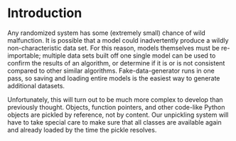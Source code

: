 # Introduction #

Any randomized system has some (extremely small) chance of wild malfunction. It is possible that a model could inadvertently produce a wildly non-characteristic data set. For this reason, models themselves must be re-importable; multiple data sets built off one single model can be used to confirm the results of an algorithm, or determine if it is or is not consistent compared to other similar algorithms. Fake-data-generator runs in one pass, so saving and loading entire models is the easiest way to generate additional datasets.

Unfortunately, this will turn out to be much more complex to develop than previously thought. Objects, function pointers, and other code-like Python objects are pickled by reference, not by content. Our unpickling system will have to take special care to make sure that all classes are available again and already loaded by the time the pickle resolves.